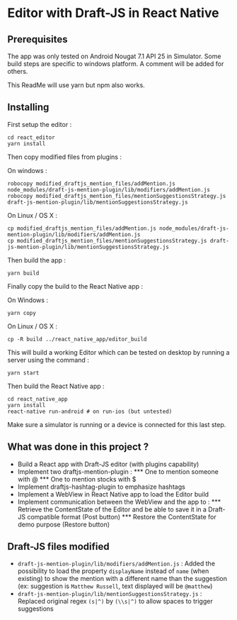 # Editor with Draft-JS in React Native 


## Prerequisites

The app was only tested on Android Nougat 7.1 API 25 in Simulator.
Some build steps are specific to windows platform. A comment will be added for others.

This ReadMe will use yarn but npm also works.

## Installing

First setup the editor :

```
cd react_editor
yarn install
```

Then copy modified files from plugins :

On windows :

```
robocopy modified_draftjs_mention_files/addMention.js node_modules/draft-js-mention-plugin/lib/modifiers/addMention.js
robocopy modified_draftjs_mention_files/mentionSuggestionsStrategy.js draft-js-mention-plugin/lib/mentionSuggestionsStrategy.js
```

On Linux / OS X :

```
cp modified_draftjs_mention_files/addMention.js node_modules/draft-js-mention-plugin/lib/modifiers/addMention.js
cp modified_draftjs_mention_files/mentionSuggestionsStrategy.js draft-js-mention-plugin/lib/mentionSuggestionsStrategy.js
```

Then build the app :

```
yarn build
```

Finally copy the build to the React Native app :

On Windows : 

```
yarn copy
```

On Linux / OS X :

```
cp -R build ../react_native_app/editor_build
```


This will build a working Editor which can be tested on desktop by running a server using the command :

```
yarn start
```


Then build the React Native app :

```
cd react_native_app
yarn install
react-native run-android # on run-ios (but untested)
```

Make sure a simulator is running or a device is connected for this last step.

## What was done in this project ?

* Build a React app with Draft-JS editor (with plugins capability)
* Implement two draftjs-mention-plugin :
*** One to mention someone with @
*** One to mention stocks with $
* Implement draftjs-hashtag-plugin to emphasize hashtags
* Implement a WebView in React Native app to load the Editor build
* Implement communication between the WebView and the app to :
*** Retrieve the ContentState of the Editor and be able to save it in a Draft-JS compatible format (Post button)
*** Restore the ContentState for demo purpose (Restore button)

## Draft-JS files modified

* `draft-js-mention-plugin/lib/modifiers/addMention.js` : Added the possibility to load the property `displayName` instead of `name` (when existing) to show the mention with a different name than the suggestion (ex: suggestion is `Matthew Russell`, text displayed will be `@matthew`)
* `draft-js-mention-plugin/lib/mentionSuggestionsStrategy.js` : Replaced original regex `(s|^)` by `(\\s|^)` to allow spaces to trigger suggestions
